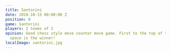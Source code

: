 ```yaml
---
title: Santorini
date: 2018-10-15 00:00:00 Z
position: 0
game: Santorini
players: 2 teams of 2
opinion: Good chess style move counter move game. First to the top of this 3rd dimension
  space is the winner!
localImage: santorini.jpg
---
```


